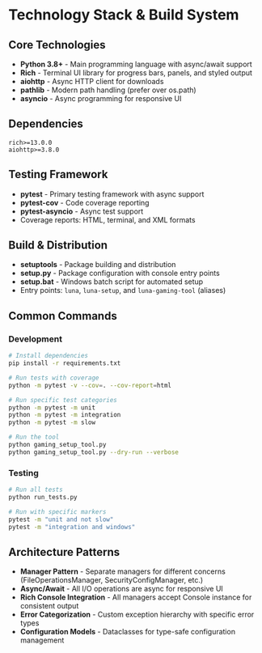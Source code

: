 # Technology Stack & Build System

## Core Technologies
- **Python 3.8+** - Main programming language with async/await support
- **Rich** - Terminal UI library for progress bars, panels, and styled output
- **aiohttp** - Async HTTP client for downloads
- **pathlib** - Modern path handling (prefer over os.path)
- **asyncio** - Async programming for responsive UI

## Dependencies
```
rich>=13.0.0
aiohttp>=3.8.0
```

## Testing Framework
- **pytest** - Primary testing framework with async support
- **pytest-cov** - Code coverage reporting
- **pytest-asyncio** - Async test support
- Coverage reports: HTML, terminal, and XML formats

## Build & Distribution
- **setuptools** - Package building and distribution
- **setup.py** - Package configuration with console entry points
- **setup.bat** - Windows batch script for automated setup
- Entry points: `luna`, `luna-setup`, and `luna-gaming-tool` (aliases)

## Common Commands

### Development
```bash
# Install dependencies
pip install -r requirements.txt

# Run tests with coverage
python -m pytest -v --cov=. --cov-report=html

# Run specific test categories
python -m pytest -m unit
python -m pytest -m integration
python -m pytest -m slow

# Run the tool
python gaming_setup_tool.py
python gaming_setup_tool.py --dry-run --verbose
```

### Testing
```bash
# Run all tests
python run_tests.py

# Run with specific markers
pytest -m "unit and not slow"
pytest -m "integration and windows"
```

## Architecture Patterns
- **Manager Pattern** - Separate managers for different concerns (FileOperationsManager, SecurityConfigManager, etc.)
- **Async/Await** - All I/O operations are async for responsive UI
- **Rich Console Integration** - All managers accept Console instance for consistent output
- **Error Categorization** - Custom exception hierarchy with specific error types
- **Configuration Models** - Dataclasses for type-safe configuration management